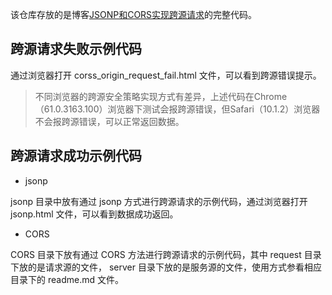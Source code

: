 该仓库存放的是博客[JSONP和CORS实现跨源请求](http://xiaogliu.github.io/2017/10/18/cross-origin-request-using-jsonp-and-cors/)的完整代码。

## 跨源请求失败示例代码

通过浏览器打开 corss_origin_request_fail.html 文件，可以看到跨源错误提示。

> 不同浏览器的跨源安全策略实现方式有差异，上述代码在Chrome（61.0.3163.100）浏览器下测试会报跨源错误，但Safari（10.1.2）浏览器不会报跨源错误，可以正常返回数据。

## 跨源请求成功示例代码

- jsonp

jsonp 目录中放有通过 jsonp 方式进行跨源请求的示例代码，通过浏览器打开 jsonp.html 文件，可以看到数据成功返回。

- CORS

CORS 目录下放有通过 CORS 方法进行跨源请求的示例代码，其中 request 目录下放的是请求源的文件， server 目录下放的是服务源的文件，使用方式参看相应目录下的 readme.md 文件。   
